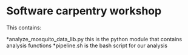 Software carpentry workshop
===========================

This contains:

*analyze_mosquito_data_lib.py this is the python module that contains analysis functions
*pipeline.sh is the bash script for our analysis